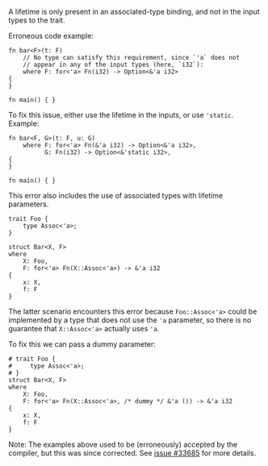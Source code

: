 A lifetime is only present in an associated-type binding, and not in the input
types to the trait.

Erroneous code example:

```compile_fail,E0582
fn bar<F>(t: F)
    // No type can satisfy this requirement, since `'a` does not
    // appear in any of the input types (here, `i32`):
    where F: for<'a> Fn(i32) -> Option<&'a i32>
{
}

fn main() { }
```

To fix this issue, either use the lifetime in the inputs, or use
`'static`. Example:

```
fn bar<F, G>(t: F, u: G)
    where F: for<'a> Fn(&'a i32) -> Option<&'a i32>,
          G: Fn(i32) -> Option<&'static i32>,
{
}

fn main() { }
```

This error also includes the use of associated types with lifetime parameters.
```compile_fail,E0582
trait Foo {
    type Assoc<'a>;
}

struct Bar<X, F>
where
    X: Foo,
    F: for<'a> Fn(X::Assoc<'a>) -> &'a i32
{
    x: X,
    f: F
}
```
The latter scenario encounters this error because `Foo::Assoc<'a>` could be
implemented by a type that does not use the `'a` parameter, so there is no
guarantee that `X::Assoc<'a>` actually uses `'a`.

To fix this we can pass a dummy parameter:
```
# trait Foo {
#     type Assoc<'a>;
# }
struct Bar<X, F>
where
    X: Foo,
    F: for<'a> Fn(X::Assoc<'a>, /* dummy */ &'a ()) -> &'a i32
{
    x: X,
    f: F
}
```

Note: The examples above used to be (erroneously) accepted by the
compiler, but this was since corrected. See [issue #33685] for more
details.

[issue #33685]: https://github.com/rust-lang/rust/issues/33685
